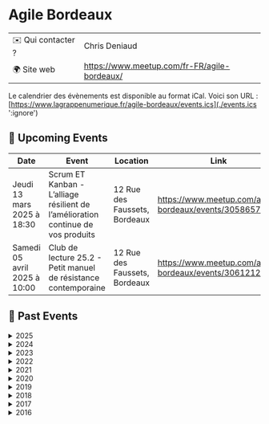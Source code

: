 # Agile Bordeaux

|                                |     |
| ------------------------------ | --- |
| ✉️ Qui contacter ?              | Chris Deniaud |
| 🌍 Site web                    | https://www.meetup.com/fr-FR/agile-bordeaux/ |

Le calendrier des évènements est disponible au format iCal.
Voici son URL : [https://www.lagrappenumerique.fr/agile-bordeaux/events.ics](./events.ics ':ignore')

<!-- EVENTS:START -->
## 📅 Upcoming Events

| Date | Event | Location | Link |
|------|--------|----------|------|
| Jeudi 13 mars 2025 à 18:30 | Scrum ET Kanban - L’alliage résilient de l’amélioration continue de vos produits | 12 Rue des Faussets, Bordeaux | https://www.meetup.com/agile-bordeaux/events/305865751/ |
| Samedi 05 avril 2025 à 10:00 | Club de lecture 25.2 - Petit manuel de résistance contemporaine | 12 Rue des Faussets, Bordeaux | https://www.meetup.com/agile-bordeaux/events/306121267/ |

## 📆 Past Events

<details>
<summary>2025</summary>

| Date | Event | Location | Link |
|------|--------|----------|------|
| Samedi 15 février 2025 à 09:00 | Coaching Dojo 25.1 | 13 Rue Archimède, Mérignac | https://www.meetup.com/agile-bordeaux/events/305095745/ |
| Samedi 08 février 2025 à 10:00 | Club de lecture 25.1 - Nexus | 12 Rue des Faussets, Bordeaux | https://www.meetup.com/agile-bordeaux/events/305223231/ |
</details>

<details>
<summary>2024</summary>

| Date | Event | Location | Link |
|------|--------|----------|------|
| Samedi 30 novembre 2024 à 10:00 | Club de lecture 24.8 - Une sacrée envie de foutre le bordel | 12 Rue des Faussets, Bordeaux | https://www.meetup.com/agile-bordeaux/events/303986394/ |
| Samedi 05 octobre 2024 à 10:00 | Club de lecture 24.7 - Dans le cerveau des champions | 12 Rue des Faussets, Bordeaux | https://www.meetup.com/agile-bordeaux/events/302002220/ |
| Samedi 07 septembre 2024 à 10:00 | Club de lecture 24.6 - Les livres de l’été | 12 Rue des Faussets, Bordeaux | https://www.meetup.com/agile-bordeaux/events/302002044/ |
| Samedi 29 juin 2024 à 09:00 | Coaching Dojo Juin | 44 Rue Lucien Faure, Bordeaux | https://www.meetup.com/agile-bordeaux/events/301323388/ |
| Samedi 15 juin 2024 à 10:00 | Club de lecture 24.5 - Pour en finir avec le machin | 12 Rue des Faussets, Bordeaux | https://www.meetup.com/agile-bordeaux/events/301013894/ |
| Mardi 07 mai 2024 à 19:00 | Atelier du PO #6 : Mission anti-sabotage | 10 Pl. Saint-Christoly, Bordeaux | https://www.meetup.com/agile-bordeaux/events/300755558/ |
| Samedi 04 mai 2024 à 10:00 | Club de lecture 24.4 - Changer d’altitude | 12 Rue des Faussets, Bordeaux | https://www.meetup.com/agile-bordeaux/events/299362757/ |
| Samedi 23 mars 2024 à 09:30 | Club de lecture 24.3 - La boîte à outils de la méthode OKR | Online | https://www.meetup.com/agile-bordeaux/events/298848223/ |
| Samedi 16 mars 2024 à 09:00 | Coaching Dojo Mars | 17 Quai Louis XVIII, Bordeaux | https://www.meetup.com/agile-bordeaux/events/299213788/ |
| Mercredi 13 mars 2024 à 19:00 | Atelier du PO #5 : Lean Coffee | 10 Pl. Saint-Christoly, Bordeaux | https://www.meetup.com/agile-bordeaux/events/299637290/ |
| Mardi 27 février 2024 à 19:00 | Agile Bordeaux 24.1 | 1 Av. Henri Becquerel, Mérignac | https://www.meetup.com/agile-bordeaux/events/298910561/ |
| Samedi 10 février 2024 à 10:00 | Club de lecture 24.2 - Agile conversations | 12 Rue des Faussets, Bordeaux | https://www.meetup.com/agile-bordeaux/events/297716202/ |
| Mercredi 31 janvier 2024 à 19:00 | Atelier du PO #4 : L'évolution du PO : du tacticien au stratège | Online | https://www.meetup.com/agile-bordeaux/events/298588040/ |
| Samedi 13 janvier 2024 à 10:00 | Club de lecture 24.1 - Les livres des vacances | 12 Rue des Faussets, Bordeaux | https://www.meetup.com/agile-bordeaux/events/295798791/ |
</details>

<details>
<summary>2023</summary>

| Date | Event | Location | Link |
|------|--------|----------|------|
| Mercredi 13 décembre 2023 à 19:00 | Atelier du PO #3 - Demoribo : l'art de la pratique de la démo agile | 10 Pl. Saint-Christoly, Bordeaux | https://www.meetup.com/agile-bordeaux/events/297759784/ |
| Samedi 18 novembre 2023 à 10:00 | Club de lecture 23.7 - Vivre avec son passé | 12 Rue des Faussets, Bordeaux | https://www.meetup.com/agile-bordeaux/events/296337309/ |
| Mercredi 15 novembre 2023 à 18:30 | Atelier du PO #2 - S'essayer à l'eXtreme quotation | 44 Rue Barreyre, Bordeaux | https://www.meetup.com/agile-bordeaux/events/297211586/ |
| Mardi 10 octobre 2023 à 19:00 | Atelier du PO #1 - Découvrir les bases de l'UX / UI | Place Saint Christoly, Bordeaux | https://www.meetup.com/agile-bordeaux/events/293450726/ |
| Samedi 23 septembre 2023 à 10:00 | Club de lecture 23.6 - Réparer les Histoires | 12 Rue des Faussets, Bordeaux | https://www.meetup.com/agile-bordeaux/events/294707236/ |
| Samedi 26 août 2023 à 10:00 | Club de lecture 23.5 - Les livres de l’été | 12 Rue des Faussets, Bordeaux | https://www.meetup.com/agile-bordeaux/events/294707074/ |
| Samedi 17 juin 2023 à 10:00 | Club de lecture 23.4 - La cinquième discipline | 12 Rue des Faussets, Bordeaux | https://www.meetup.com/agile-bordeaux/events/293404784/ |
| Samedi 22 avril 2023 à 10:00 | Club de lecture 23.3 - Moi, toi, nous, petit traité des influences réciproques | 12 Rue des Faussets, Bordeaux | https://www.meetup.com/agile-bordeaux/events/291918981/ |
| Samedi 25 février 2023 à 10:00 | Club de lecture 23.2 - Éloge de l'inattendu | 12 Rue des Faussets, Bordeaux | https://www.meetup.com/agile-bordeaux/events/291402181/ |
| Samedi 28 janvier 2023 à 10:00 | Club de lecture 23.1 - Ne coupez jamais la poire en deux | 12 Rue des Faussets, Bordeaux | https://www.meetup.com/agile-bordeaux/events/290269432/ |
</details>

<details>
<summary>2022</summary>

| Date | Event | Location | Link |
|------|--------|----------|------|
| Samedi 03 décembre 2022 à 10:00 | Club de lecture 22.6 - Théorie U, l'essentiel | 12 Rue des Faussets, Bordeaux | https://www.meetup.com/agile-bordeaux/events/288650730/ |
| Samedi 17 septembre 2022 à 10:00 | Club de lecture 22.5 - Coacher avec l’Appreciative Inquiry | 12 Rue des Faussets, Bordeaux | https://www.meetup.com/agile-bordeaux/events/286846272/ |
| Samedi 18 juin 2022 à 10:00 | Club de lecture 22.4 - Coacher les émotions | 12 Rue des Faussets, Bordeaux | https://www.meetup.com/agile-bordeaux/events/285883383/ |
| Mardi 14 juin 2022 à 18:30 | Découvrir le rôle de Product Owner par la pratique et en aidant les autres. | Online | https://www.meetup.com/agile-bordeaux/events/285783764/ |
| Samedi 07 mai 2022 à 10:00 | Club de lecture 22.3 - Optimisez votre équipe | 12 Rue des Faussets, Bordeaux | https://www.meetup.com/agile-bordeaux/events/284996319/ |
| Samedi 26 mars 2022 à 10:00 | Club de lecture 22.2 - Vous allez commettre une terrible erreur | 12 Rue des Faussets, Bordeaux | https://www.meetup.com/agile-bordeaux/events/283944840/ |
| Samedi 29 janvier 2022 à 10:00 | Club de lecture 22.1 - Team Topologies | 12 Rue des Faussets, Bordeaux | https://www.meetup.com/agile-bordeaux/events/282590209/ |
</details>

<details>
<summary>2021</summary>

| Date | Event | Location | Link |
|------|--------|----------|------|
| Samedi 20 novembre 2021 à 10:00 | Club de lecture 21.7 - Les vertus de l’échec | 12 Rue des Faussets, Bordeaux | https://www.meetup.com/agile-bordeaux/events/280890878/ |
| Samedi 18 septembre 2021 à 10:00 | Club de lecture 21.6 - Que faire des cons ? | 21 Rue Grateloup, Bordeaux | https://www.meetup.com/agile-bordeaux/events/278697415/ |
| Samedi 05 juin 2021 à 10:00 | Club de lecture 21.5 - La dynamique des groupes | 21 Rue Grateloup, Bordeaux | https://www.meetup.com/agile-bordeaux/events/278079384/ |
| Samedi 08 mai 2021 à 10:00 | Club de lecture 21.4 - Le thérapeute et le philosophe | 21 Rue Grateloup, Bordeaux | https://www.meetup.com/agile-bordeaux/events/277263118/ |
| Mardi 13 avril 2021 à 18:30 | Rupture Douce Saison 007 - Rétro-Confinement - Rencontre avec les auteurs | Online | https://www.meetup.com/agile-bordeaux/events/277286242/ |
| Samedi 20 mars 2021 à 10:00 | Club de lecture 21.3 - L'espèce fabulatrice | Online | https://www.meetup.com/agile-bordeaux/events/276525708/ |
| Samedi 20 février 2021 à 10:00 | Club de lecture 21.2 -  La logique de l'acouphène | Online | https://www.meetup.com/agile-bordeaux/events/275827555/ |
| Jeudi 04 février 2021 à 18:30 | Découvrir le rôle de Product Owner par la pratique et en aidant les autres. | Online | https://www.meetup.com/agile-bordeaux/events/275710937/ |
| Samedi 16 janvier 2021 à 10:00 | Club de lecture 21.1 - La posture juste | Online | https://www.meetup.com/agile-bordeaux/events/274884100/ |
</details>

<details>
<summary>2020</summary>

| Date | Event | Location | Link |
|------|--------|----------|------|
| Samedi 19 décembre 2020 à 10:00 | Club de lecture 20.6 - Ecoute, petit homme ! | Online | https://www.meetup.com/agile-bordeaux/events/274774397/ |
| Samedi 21 novembre 2020 à 10:00 | Club de lecture 20.5 - L'approche systémique | Online | https://www.meetup.com/agile-bordeaux/events/273366174/ |
| Samedi 12 septembre 2020 à 09:30 | Club de lecture 20.4 - Coacher avec l’approche narrative | 12 Rue des Faussets, Bordeaux | https://www.meetup.com/agile-bordeaux/events/272108470/ |
| Samedi 27 juin 2020 à 09:00 | Coaching Dojo 20.2 - Special Online | Online | https://www.meetup.com/agile-bordeaux/events/271203421/ |
| Samedi 06 juin 2020 à 09:30 | Club de lecture 20.3 - Notre corps ne ment jamais | Online | https://www.meetup.com/agile-bordeaux/events/270256889/ |
| Samedi 18 avril 2020 à 09:30 | Club de lecture 20.2 - La dynamique des équipes et l'intelligence collective | Online | https://www.meetup.com/agile-bordeaux/events/269028247/ |
| Samedi 22 février 2020 à 09:30 | Club de lecture 20.1 - Questionnez Mieux et Gagnez en Leadership | AQUINUM C/O Le Node - 12 rue des Faussets - 33000 Bordeaux, Bordeaux  | https://www.meetup.com/agile-bordeaux/events/266947585/ |
| Samedi 25 janvier 2020 à 09:00 | Coaching Dojo 20.1 | 11 Av. Henri Becquerel, Mérignac | https://www.meetup.com/agile-bordeaux/events/266214311/ |
</details>

<details>
<summary>2019</summary>

| Date | Event | Location | Link |
|------|--------|----------|------|
| Samedi 30 novembre 2019 à 09:30 | Club de lecture 19.5 - La spirale dynamique  | AQUINUM C/O Le Node - 12 rue des Faussets - 33000 Bordeaux, Bordeaux  | https://www.meetup.com/agile-bordeaux/events/265397378/ |
| Samedi 28 septembre 2019 à 09:30 | Club de lecture 19.4 - La nuit j’écrirai des soleils | AQUINUM C/O Le Node - 12 rue des Faussets - 33000 Bordeaux, Bordeaux  | https://www.meetup.com/agile-bordeaux/events/262665679/ |
| Samedi 14 septembre 2019 à 09:00 | Coaching Dojo 19.1 | 1 cours Xavier Arnozan, Bordeaux | https://www.meetup.com/agile-bordeaux/events/260531263/ |
| Samedi 15 juin 2019 à 09:30 | Club de lecture 19.3 - À nous la liberté | AQUINUM C/O Le Node - 12 rue des Faussets - 33000 Bordeaux, Bordeaux  | https://www.meetup.com/agile-bordeaux/events/258815870/ |
| Jeudi 06 juin 2019 à 18:45 | Agile Bordeaux 19.2 | 120 Quai de Bacalan, Bordeaux | https://www.meetup.com/agile-bordeaux/events/261328959/ |
| Samedi 23 mars 2019 à 09:30 | Club de lecture 19.2 - Découvrir un sens à sa vie  | AQUINUM C/O Le Node - 12 rue des Faussets - 33000 Bordeaux, Bordeaux  | https://www.meetup.com/agile-bordeaux/events/258813843/ |
| Samedi 02 février 2019 à 09:30 | Club de lecture 19.1 - Start With Why | AQUINUM C/O Le Node - 12 rue des Faussets - 33000 Bordeaux, Bordeaux  | https://www.meetup.com/agile-bordeaux/events/257027302/ |
| Jeudi 24 janvier 2019 à 19:00 | Agile Bordeaux 19.1 | 19 Allée James Watt, MERIGNAC | https://www.meetup.com/agile-bordeaux/events/257289336/ |
</details>

<details>
<summary>2018</summary>

| Date | Event | Location | Link |
|------|--------|----------|------|
| Vendredi 14 décembre 2018 à 09:00 | Lean Coffee @ CoolWorking | 9 rue de Condé, Bordeaux | https://www.meetup.com/agile-bordeaux/events/256836472/ |
| Samedi 01 décembre 2018 à 09:30 | Club de lecture 18.5 - Changing Your Team From The Inside | AQUINUM C/O Le Node - 12 rue des Faussets - 33000 Bordeaux, Bordeaux  | https://www.meetup.com/agile-bordeaux/events/255454948/ |
| Vendredi 19 octobre 2018 à 09:00 | Lean Coffee @ CoolWorking | 9 rue de Condé, Bordeaux | https://www.meetup.com/agile-bordeaux/events/255449522/ |
| Samedi 06 octobre 2018 à 09:30 | Club de lecture 18.4 - The Happiness Equation | AQUINUM C/O Le Node - 12 rue des Faussets - 33000 Bordeaux, Bordeaux  | https://www.meetup.com/agile-bordeaux/events/252773386/ |
| Samedi 15 septembre 2018 à 09:00 | Coaching Dojo 18.2 | Immeuble grand angle, 25 avenue Perie, Bruges | https://www.meetup.com/agile-bordeaux/events/251155460/ |
| Samedi 30 juin 2018 à 09:30 | Club de lecture 18.3 - Coaching Agile | AQUINUM C/O Le Node - 12 rue des Faussets - 33000 Bordeaux, Bordeaux  | https://www.meetup.com/agile-bordeaux/events/250678700/ |
| Samedi 28 avril 2018 à 09:30 | Club de lecture 18.2 | AQUINUM C/O Le Node - 12 rue des Faussets - 33000 Bordeaux, Bordeaux  | https://www.meetup.com/agile-bordeaux/events/249376904/ |
| Samedi 10 mars 2018 à 09:30 | Club de lecture 18.1 | AQUINUM C/O Le Node - 12 rue des Faussets - 33000 Bordeaux, Bordeaux  | https://www.meetup.com/agile-bordeaux/events/247286123/ |
| Samedi 03 mars 2018 à 09:00 | Coaching Dojo 18.1 | 28 Avenue Léonard de Vinci, Pessac | https://www.meetup.com/agile-bordeaux/events/246239159/ |
| Lundi 05 février 2018 à 19:00 | PODOJO Bordeaux #03 |  21 chemin du plantey, Gradignan | https://www.meetup.com/agile-bordeaux/events/246787523/ |
| Jeudi 25 janvier 2018 à 19:00 | Agile Bordeaux 18.1 | 23 avenue de Léonard de Vinci, PESSAC | https://www.meetup.com/agile-bordeaux/events/245813517/ |
</details>

<details>
<summary>2017</summary>

| Date | Event | Location | Link |
|------|--------|----------|------|
| Mercredi 08 novembre 2017 à 19:00 | Club de lecture de novembre | 4 Cours Pasteur, Bordeaux | https://www.meetup.com/agile-bordeaux/events/244046292/ |
| Jeudi 05 octobre 2017 à 19:00 | PODOJO Bordeaux #02 | 23 chemin de marticot, cestas | https://www.meetup.com/agile-bordeaux/events/242640113/ |
| Samedi 30 septembre 2017 à 09:00 | Coaching Dojo 17.3 | Immeuble grand angle, 25 avenue Perie, Bruges | https://www.meetup.com/agile-bordeaux/events/241093981/ |
| Mercredi 28 juin 2017 à 19:00 | Club de lecture de juin | 4 Cours Pasteur, Bordeaux | https://www.meetup.com/agile-bordeaux/events/240370727/ |
| Samedi 17 juin 2017 à 09:00 | Coaching Dojo 17.2 | Immeuble grand angle, 25 avenue Perie, Bruges | https://www.meetup.com/agile-bordeaux/events/237430705/ |
| Jeudi 01 juin 2017 à 19:00 | 1er PODOJO Bordeaux | 38B Allée de Mégévie, 33170 Gradignan, Gradignan | https://www.meetup.com/agile-bordeaux/events/239292968/ |
| Jeudi 06 avril 2017 à 19:00 | Agile Bordeaux 17.1 | 27 Avenue de la Poterie, Gradignan | https://www.meetup.com/agile-bordeaux/events/238642143/ |
| Mardi 04 avril 2017 à 19:00 | Club de lecture d'Avril | 14 Bis Rue Duffour Dubergier, Bordeaux, Bordeaux | https://www.meetup.com/agile-bordeaux/events/237956575/ |
| Samedi 18 février 2017 à 10:00 | Club de lecture de Février | 14 Bis Rue Duffour Dubergier, Bordeaux, Bordeaux | https://www.meetup.com/agile-bordeaux/events/236603347/ |
| Samedi 14 janvier 2017 à 09:00 | Coaching Dojo 17.1 | 13 Avenue Neil Armstrong, 33700 Mérignac, Bordeaux | https://www.meetup.com/agile-bordeaux/events/235134649/ |
</details>

<details>
<summary>2016</summary>

| Date | Event | Location | Link |
|------|--------|----------|------|
| Samedi 17 décembre 2016 à 09:30 | Club de lecture de Décembre | 14 Bis Rue Duffour Dubergier, Bordeaux | https://www.meetup.com/agile-bordeaux/events/235327204/ |
| Jeudi 08 décembre 2016 à 19:00 | Agile Bordeaux 16.3 | 38B Allée Megevie, gradignan | https://www.meetup.com/agile-bordeaux/events/235472479/ |
| Lundi 17 octobre 2016 à 19:00 | (Lean) Startup (Agile) night - inscription sur le groupe Lean Startup Bordeaux | 26 rue Esprit des Lois, Bordeaux | https://www.meetup.com/agile-bordeaux/events/234663839/ |
| Samedi 15 octobre 2016 à 09:30 | Club de lecture | 14 Bis Rue Duffour Dubergier, Bordeaux | https://www.meetup.com/agile-bordeaux/events/234571728/ |
| Samedi 30 avril 2016 à 09:30 | Coaching Dojo 16.2 | Avenue René Cassin, MERIGNAC | https://www.meetup.com/agile-bordeaux/events/228982013/ |
| Samedi 02 avril 2016 à 09:30 | Club de Lecture | 4 Cours Pasteur, Bordeaux | https://www.meetup.com/agile-bordeaux/events/228153250/ |
| Mardi 29 mars 2016 à 18:30 | Agile Bordeaux 16.2 | 140, avenue du 11 Novembre, Blanquefort | https://www.meetup.com/agile-bordeaux/events/228059408/ |
| Samedi 30 janvier 2016 à 09:30 | Coaching Dojo 16.1 | Avenue René Cassin, MERIGNAC | https://www.meetup.com/agile-bordeaux/events/227883030/ |
| Samedi 16 janvier 2016 à 09:30 | Club de Lecture "What's Next?" | 4 Cours Pasteur, Bordeaux | https://www.meetup.com/agile-bordeaux/events/227364116/ |
| Mardi 12 janvier 2016 à 18:30 | Agile Bordeaux 16.1 (ce qui était le ScrumWine) | 18 rue Sainte Colombe, Bordeaux | https://www.meetup.com/agile-bordeaux/events/227009931/ |
</details>
<!-- EVENTS:END -->